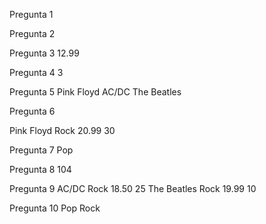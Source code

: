 Pregunta 1
<titles>
  <title>Thriller</title>
  <title>The Dark Side of the Moon</title>
  <title>Back in Black</title>
  <title>21</title>
  <title>Abbey Road</title>
</titles>

Pregunta 2
<titles>
  <title>The Dark Side of the Moon</title>
  <title>Back in Black</title>
  <title>Abbey Road</title>
</titles>

Pregunta 3
<price currency="USD">12.99</price>

Pregunta 4
<count>3</count>

Pregunta 5
<artists>
  <artist>Pink Floyd</artist>
  <artist>AC/DC</artist>
  <artist>The Beatles</artist>
</artists>

Pregunta 6
<album id="102">
  <title>The Dark Side of the Moon</title>
  <artist>Pink Floyd</artist>
  <genre>Rock</genre>
  <price currency="USD">20.99</price>
  <stock>30</stock>
</album>

Pregunta 7
<genre>Pop</genre>

Pregunta 8
<ids>
  <id>104</id>
</ids>

Pregunta 9
<albums>
  <album id="103">
    <title>Back in Black</title>
    <artist>AC/DC</artist>
    <genre>Rock</genre>
    <price currency="USD">18.50</price>
    <stock>25</stock>
  </album>
  <album id="105">
    <title>Abbey Road</title>
    <artist>The Beatles</artist>
    <genre>Rock</genre>
    <price currency="USD">19.99</price>
    <stock>10</stock>
  </album>
</albums>

Pregunta 10
<genres>
  <genre>Pop</genre>
  <genre>Rock</genre>
</genres>
